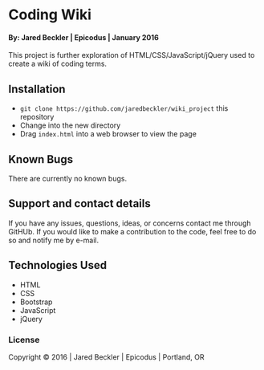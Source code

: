 # Coding Wiki

#### By: Jared Beckler | Epicodus | January 2016

This project is further exploration of HTML/CSS/JavaScript/jQuery used to create a wiki of coding terms.

## Installation

* `git clone https://github.com/jaredbeckler/wiki_project` this repository
* Change into the new directory
* Drag `index.html` into a web browser to view the page

## Known Bugs

There are currently no known bugs.

## Support and contact details

If you have any issues, questions, ideas, or concerns contact me through GitHUb. If you would like to make a contribution to the code, feel free to do so and notify me by e-mail.

## Technologies Used

* HTML
* CSS
* Bootstrap
* JavaScript
* jQuery

### License

Copyright &copy; 2016  |  Jared Beckler  |  Epicodus  |  Portland, OR
